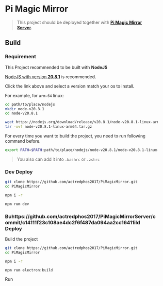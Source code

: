 # Pi Magic Mirror

> This project should be deployed together with [**Pi Magic Mirror Server**](https://github.com/actredphos2017/PiMagicMirrorServer).

## Build

### Requirement

This Project recommended to be built with **NodeJS**

[NodeJS with version **20.8.1**](https://nodejs.org/download/release/v20.8.1/) is recommended.

Click the link above and select a version match your os to install.

For example, for `arm-64` linux:

``` sh
cd path/to/place/nodejs
mkdir node-v20.8.1
cd node-v20.8.1

wget https://nodejs.org/download/release/v20.8.1/node-v20.8.1-linux-arm64.tar.gz
tar -xvf node-v20.8.1-linux-arm64.tar.gz
```

For every time you want to build the project, you need to run following command before.

``` sh
export PATH=$PATH:path/to/place/nodejs/node-v20.8.1/node-v20.8.1-linux-arm64/bin/
```

> You also can add it into `.bashrc` or `.zshrc`

### Dev Deploy

``` sh
git clone https://github.com/actredphos2017/PiMagicMirror.git
cd PiMagicMirror

npm i -r

npm run dev
```

### Buhttps://github.com/actredphos2017/PiMagicMirrorServer/commit/c14111f23c108ae4dc2f6f487da094aa2cc16411ild Deploy

Build the project
``` sh
git clone https://github.com/actredphos2017/PiMagicMirror.git
cd PiMagicMirror

npm i -r

npm run electron:build
```

Run
``` sh

```